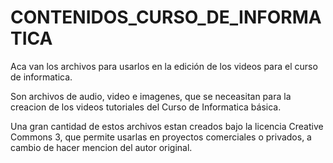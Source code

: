 # CONTENIDOS_CURSO_DE_INFORMATICA
Aca van los archivos para usarlos en la edición de los videos para el curso de informatica.

Son archivos de audio, video e imagenes, que se neceasitan para la creacion de los videos tutoriales del Curso de Informatica básica.

Una gran cantidad de estos archivos estan creados bajo la licencia Creative Commons 3, que permite usarlas en proyectos comerciales o privados, a cambio de hacer mencion 
del autor original.
